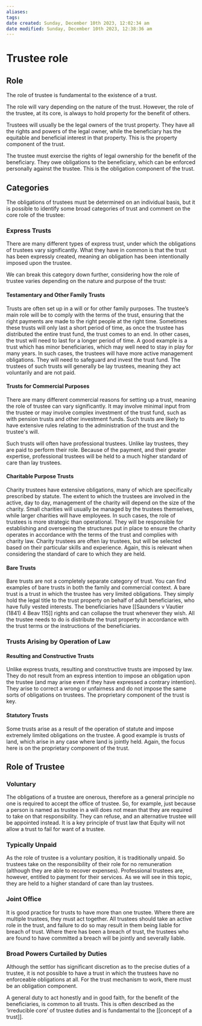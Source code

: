 ```yaml
---
aliases: 
tags: 
date created: Sunday, December 10th 2023, 12:02:34 am
date modified: Sunday, December 10th 2023, 12:38:36 am
---
```


# Trustee role

## Role

The role of trustee is fundamental to the existence of a trust.

The role will vary depending on the nature of the trust. However, the role of the trustee, at its core, is always to hold property for the benefit of others.

Trustees will usually be the legal owners of the trust property. They have all the rights and powers of the legal owner, while the beneficiary has the equitable and beneficial interest in that property. This is the property component of the trust.

The trustee must exercise the rights of legal ownership for the benefit of the beneficiary. They owe obligations to the beneficiary, which can be enforced personally against the trustee. This is the obligation component of the trust.

## Categories

The obligations of trustees must be determined on an individual basis, but it is possible to identify some broad categories of trust and comment on the core role of the trustee:

### Express Trusts

There are many different types of express trust, under which the obligations of trustees vary significantly. What they have in common is that the trust has been expressly created, meaning an obligation has been intentionally imposed upon the trustee.

We can break this category down further, considering how the role of trustee varies depending on the nature and purpose of the trust:

#### Testamentary and Other Family Trusts

Trusts are often set up in a will or for other family purposes. The trustee’s main role will be to comply with the terms of the trust, ensuring that the right payments are made to the right people at the right time. Sometimes these trusts will only last a short period of time, as once the trustee has distributed the entire trust fund, the trust comes to an end. In other cases, the trust will need to last for a longer period of time. A good example is a trust which has minor beneficiaries, which may well need to stay in play for many years. In such cases, the trustees will have more active management obligations. They will need to safeguard and invest the trust fund. The trustees of such trusts will generally be lay trustees, meaning they act voluntarily and are not paid.

#### Trusts for Commercial Purposes

There are many different commercial reasons for setting up a trust, meaning the role of trustee can vary significantly. It may involve minimal input from the trustee or may involve complex investment of the trust fund, such as with pension trusts and other investment funds. Such trusts are likely to have extensive rules relating to the administration of the trust and the trustee's will.

Such trusts will often have professional trustees. Unlike lay trustees, they are paid to perform their role. Because of the payment, and their greater expertise, professional trustees will be held to a much higher standard of care than lay trustees.

#### Charitable Purpose Trusts

Charity trustees have extensive obligations, many of which are specifically prescribed by statute. The extent to which the trustees are involved in the active, day to day, management of the charity will depend on the size of the charity. Small charities will usually be managed by the trustees themselves, while larger charities will have employees. In such cases, the role of trustees is more strategic than operational. They will be responsible for establishing and overseeing the structures put in place to ensure the charity operates in accordance with the terms of the trust and complies with charity law. Charity trustees are often lay trustees, but will be selected based on their particular skills and experience. Again, this is relevant when considering the standard of care to which they are held.

#### Bare Trusts

Bare trusts are not a completely separate category of trust. You can find examples of bare trusts in both the family and commercial context. A bare trust is a trust in which the trustee has very limited obligations. They simply hold the legal title to the trust property on behalf of adult beneficiaries, who have fully vested interests. The beneficiaries have [[Saunders v Vautier (1841) 4 Beav 115]] rights and can collapse the trust whenever they wish. All the trustee needs to do is distribute the trust property in accordance with the trust terms or the instructions of the beneficiaries.

### Trusts Arising by Operation of Law

#### Resulting and Constructive Trusts

Unlike express trusts, resulting and constructive trusts are imposed by law. They do not result from an express intention to impose an obligation upon the trustee (and may arise even if they have expressed a contrary intention). They arise to correct a wrong or unfairness and do not impose the same sorts of obligations on trustees. The proprietary component of the trust is key.

#### Statutory Trusts

Some trusts arise as a result of the operation of statute and impose extremely limited obligations on the trustee. A good example is trusts of land, which arise in any case where land is jointly held. Again, the focus here is on the proprietary component of the trust.

## Role of Trustee

### Voluntary

The obligations of a trustee are onerous, therefore as a general principle no one is required to accept the office of trustee. So, for example, just because a person is named as trustee in a will does not mean that they are required to take on that responsibility. They can refuse, and an alternative trustee will be appointed instead. It is a key principle of trust law that Equity will not allow a trust to fail for want of a trustee.

### Typically Unpaid

As the role of trustee is a voluntary position, it is traditionally unpaid. So trustees take on the responsibility of their role for no remuneration (although they are able to recover expenses). Professional trustees are, however, entitled to payment for their services. As we will see in this topic, they are held to a higher standard of care than lay trustees.

### Joint Office

 It is good practice for trusts to have more than one trustee. Where there are multiple trustees, they must act together. All trustees should take an active role in the trust, and failure to do so may result in them being liable for breach of trust. Where there has been a breach of trust, the trustees who are found to have committed a breach will be jointly and severally liable.

### Broad Powers Curtailed by Duties

Although the settlor has significant discretion as to the precise duties of a trustee, it is not possible to have a trust in which the trustees have no enforceable obligations at all. For the trust mechanism to work, there must be an obligation component.

A general duty to act honestly and in good faith, for the benefit of the beneficiaries, is common to all trusts. This is often described as the ‘irreducible core’ of trustee duties and is fundamental to the [[concept of a trust]].
